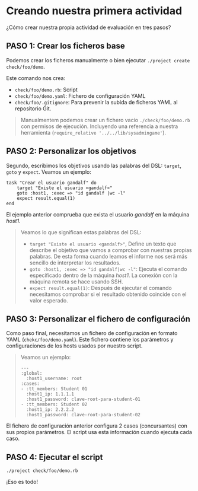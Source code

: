 
# Creando nuestra primera actividad

¿Cómo crear nuestra propia actividad de evaluación en tres pasos?

## PASO 1: Crear los ficheros base

Podemos crear los ficheros manualmente o bien ejecutar `./project create check/foo/demo`.

Este comando nos crea:
* `check/foo/demo.rb`: Script
* `check/foo/demo.yaml`: Fichero de configuración YAML
* `check/foo/.gitignore`: Para prevenir la subida de ficheros YAML al repositorio Git.

> Manualmentem podemos crear un fichero vacío `./check/foo/demo.rb` con permisos de ejecución.
Incluyendo una referencia a nuestra herramienta (`require_relative '../../lib/sysadmingame'`).

## PASO 2: Personalizar los objetivos

Segundo, escribimos los objetivos usando las palabras del DSL:
`target`, `goto` y `expect`. Veamos un ejemplo:

```
task "Crear el usuario gandalf" do
	target "Existe el usuario <gandalf>"
	goto :host1, :exec => "id gandalf |wc -l"
	expect result.equal(1)
end
```

El ejemplo anterior comprueba que exista el usuario *gandalf* en la máquina *host1*.

> Veamos lo que significan estas palabras del DSL:
> * `target "Existe el usuario <gandalf>"`, Define un texto que describe el objetivo
que vamos a comprobar con nuestras propias palabras. De esta forma cuando
leamos el informe nos será más sencillo de interpretar los resultados.
> * `goto :host1, :exec => "id gandalf|wc -l"`: Ejecuta el comando especificado
dentro de la máquina *host1*. La conexión con la máquina remota se hace usando
SSH.
> * `expect result.equal(1)`: Después de ejecutar el comando necesitamos
comprobar si el resultado obtenido coincide con el valor esperado.

## PASO 3: Personalizar el fichero de configuración

Como paso final, necesitamos un fichero de configuración en formato YAML
(`chekc/foo/demo.yaml`). Este fichero contiene los parámetros y configuraciones
de los hosts usados por nuestro script.

> Veamos un ejemplo:
>
> ```
> ---
> :global:
>   :host1_username: root
> :cases:
> - :tt_members: Student 01
>   :host1_ip: 1.1.1.1
>   :host1_password: clave-root-para-student-01
> - :tt_members: Student 02
>   :host1_ip: 2.2.2.2
>   :host1_password: clave-root-para-student-02
> ```

El fichero de configuración anterior configura 2 casos (concursantes)
con sus propios parámetros. El script usa esta información cuando ejecuta cada caso.

## PASO 4: Ejecutar el script

`./project check/foo/demo.rb`

¡Eso es todo!
